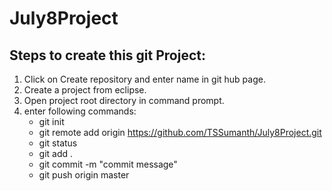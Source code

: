 # July8Project
## Steps to create this git Project:
1. Click on Create repository and enter name in git hub page.
2. Create a project from eclipse.
3. Open project root directory in command prompt.
4. enter following commands:
   - git init
   - git remote add origin https://github.com/TSSumanth/July8Project.git
   - git status
   - git add .
   - git commit -m "commit message"
   - git push origin master
   
   


